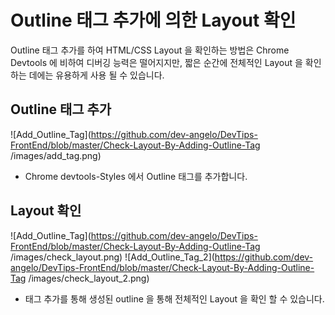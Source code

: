 # Outline 태그 추가에 의한 Layout 확인
Outline 태그 추가를 하여 HTML/CSS Layout 을 확인하는 방법은 Chrome Devtools 에 비하여 디버깅 능력은 떨어지지만, 짧은 순간에 전체적인 Layout 을 확인하는 데에는 유용하게 사용 될 수 있습니다.
## Outline 태그 추가
![Add_Outline_Tag](https://github.com/dev-angelo/DevTips-FrontEnd/blob/master/Check-Layout-By-Adding-Outline-Tag
/images/add_tag.png)
* Chrome devtools-Styles 에서 Outline 태그를 추가합니다.
## Layout 확인
![Add_Outline_Tag](https://github.com/dev-angelo/DevTips-FrontEnd/blob/master/Check-Layout-By-Adding-Outline-Tag
/images/check_layout.png)
![Add_Outline_Tag_2](https://github.com/dev-angelo/DevTips-FrontEnd/blob/master/Check-Layout-By-Adding-Outline-Tag
/images/check_layout_2.png)
* 태그 추가를 통해 생성된 outline 을 통해 전체적인 Layout 을 확인 할 수 있습니다.
